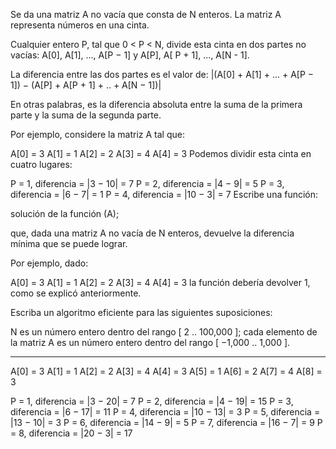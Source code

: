 Se da una matriz A no vacía que consta de N enteros. La matriz A representa números en una cinta.

Cualquier entero P, tal que 0 < P < N, divide esta cinta en dos partes no vacías: A[0], A[1], ..., A[P − 1] y A[P], A[ P + 1], ..., A[N - 1].

La diferencia entre las dos partes es el valor de: |(A[0] + A[1] + ... + A[P − 1]) − (A[P] + A[P + 1] + .. + A[N − 1])|

En otras palabras, es la diferencia absoluta entre la suma de la primera parte y la suma de la segunda parte.

Por ejemplo, considere la matriz A tal que:

  A[0] = 3 
  A[1] = 1 
  A[2] = 2 
  A[3] = 4 
  A[4] = 3
Podemos dividir esta cinta en cuatro lugares:

P = 1, diferencia = |3 − 10| = 7
P = 2, diferencia = |4 − 9| = 5
P = 3, diferencia = |6 − 7| = 1
P = 4, diferencia = |10 − 3| = 7
Escribe una función:

solución de la función (A);

que, dada una matriz A no vacía de N enteros, devuelve la diferencia mínima que se puede lograr.

Por ejemplo, dado:

  A[0] = 3 
  A[1] = 1 
  A[2] = 2 
  A[3] = 4 
  A[4] = 3
la función debería devolver 1, como se explicó anteriormente.

Escriba un algoritmo eficiente para las siguientes suposiciones:

N es un número entero dentro del rango [ 2 .. 100,000 ];
cada elemento de la matriz A es un número entero dentro del rango [ −1,000 .. 1,000 ].

---------------------------------------------------------------------------------------
  A[0] = 3 
  A[1] = 1 
  A[2] = 2 
  A[3] = 4 
  A[4] = 3
  A[5] = 1 
  A[6] = 2 
  A[7] = 4 
  A[8] = 3

P = 1, diferencia = |3 − 20| = 7
P = 2, diferencia = |4 − 19| = 15
P = 3, diferencia = |6 − 17| = 11
P = 4, diferencia = |10 − 13| = 3
P = 5, diferencia = |13 − 10| = 3
P = 6, diferencia = |14 − 9| = 5
P = 7, diferencia = |16 − 7| = 9
P = 8, diferencia = |20 − 3| = 17
